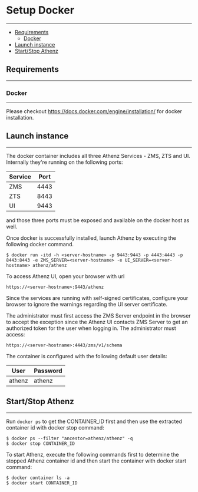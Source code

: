 # Setup Docker
-----------------

* [Requirements](#requirements)
    * [Docker](#docker)
* [Launch instance](#launch-instance)
* [Start/Stop Athenz](#startstop-athenz)

## Requirements
---------------

### Docker
----------

Please checkout https://docs.docker.com/engine/installation/ for docker installation.

## Launch instance
------------------

The docker container includes all three Athenz Services - ZMS, ZTS and UI. Internally
they're running on the following ports:

| Service | Port |
|---------|------|
|   ZMS   | 4443 |
|   ZTS   | 8443 |
|   UI    | 9443 |

and those three ports must be exposed and available on the docker host as well.

Once docker is successfully installed, launch Athenz by executing the following docker command.

```shell
$ docker run -itd -h <server-hostname> -p 9443:9443 -p 4443:4443 -p 8443:8443 -e ZMS_SERVER=<server-hostname> -e UI_SERVER=<server-hostname> athenz/athenz
```

To access Athenz UI, open your browser with url

```
https://<server-hostname>:9443/athenz
```

Since the services are running with self-signed certificates, configure your browser to
ignore the warnings regarding the UI server certificate.

The administrator must first access the ZMS Server endpoint in the browser to
accept the exception since the Athenz UI contacts ZMS Server to get an authorized
token for the user when logging in. The administrator must access:

```
https://<server-hostname>:4443/zms/v1/schema
```

The container is configured with the following default user details:

 |  User  | Password |
 |--------|----------|
 | athenz |  athenz  |


## Start/Stop Athenz
--------------------

Run `docker ps` to get the CONTAINER_ID first and then use the extracted
container id with docker stop command:

```shell
$ docker ps --filter "ancestor=athenz/athenz" -q
$ docker stop CONTAINER_ID
```

To start Athenz, execute the following commands first to determine the stopped
Athenz container id and then start the container with docker start command:

```shell
$ docker container ls -a
$ docker start CONTAINER_ID
```

